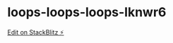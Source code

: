 # loops-loops-loops-lknwr6

[Edit on StackBlitz ⚡️](https://stackblitz.com/edit/loops-loops-loops-lknwr6)